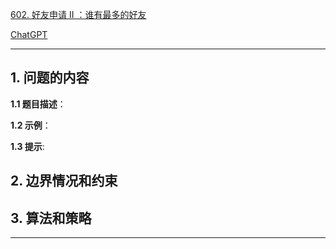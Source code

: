 [602. 好友申请 II ：谁有最多的好友](https://leetcode.cn/problems/friend-requests-ii-who-has-the-most-friends)

[ChatGPT](chat.openai.com)

---

## 1. 问题的内容
**1.1 题目描述**：

**1.2 示例**：

**1.3 提示**:

## 2. 边界情况和约束


## 3. 算法和策略

---

